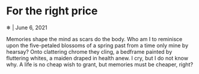 # For the right price

❄ | June 6, 2021

Memories shape the mind
as scars do the body.
Who am I to reminisce
upon the five-petaled blossoms of a spring past
from a time only mine by hearsay?
Onto clattering chrome they cling,
a bedframe painted by fluttering whites,
a maiden draped in health anew.
I cry, but I do not know why.
A life is no cheap wish to grant,
but memories must be cheaper, right?
